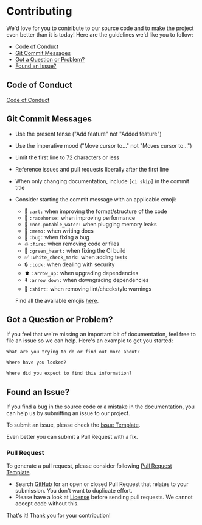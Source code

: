 # Contributing
We'd love for you to contribute to our source code and to make the project even better than it is today!
Here are the guidelines we'd like you to follow:

 - [Code of Conduct](#coc)
 - [Git Commit Messages](#commit)
 - [Got a Question or Problem?](#question)
 - [Found an Issue?](#issue)

## <a name="coc"></a> Code of Conduct
[Code of Conduct](https://github.com/BirjuVachhani/spider/blob/master/CODE_OF_CONDUCT.md)

## <a name="commit"></a> Git Commit Messages

* Use the present tense ("Add feature" not "Added feature")
* Use the imperative mood ("Move cursor to..." not "Moves cursor to...")
* Limit the first line to 72 characters or less
* Reference issues and pull requests liberally after the first line
* When only changing documentation, include `[ci skip]` in the commit title
* Consider starting the commit message with an applicable emoji:
    * :art: `:art:` when improving the format/structure of the code
    * :racehorse: `:racehorse:` when improving performance
    * :non-potable_water: `:non-potable_water:` when plugging memory leaks
    * :memo: `:memo:` when writing docs
    * :bug: `:bug:` when fixing a bug
    * :fire: `:fire:` when removing code or files
    * :green_heart: `:green_heart:` when fixing the CI build
    * :white_check_mark: `:white_check_mark:` when adding tests
    * :lock: `:lock:` when dealing with security
    * :arrow_up: `:arrow_up:` when upgrading dependencies
    * :arrow_down: `:arrow_down:` when downgrading dependencies
    * :shirt: `:shirt:` when removing lint/checkstyle warnings
    
    Find all the available emojis [here](https://gitmoji.carloscuesta.me/). 

## <a name="question"></a> Got a Question or Problem?

If you feel that we're missing an important bit of documentation, feel free to
file an issue so we can help. Here's an example to get you started:

```
What are you trying to do or find out more about?

Where have you looked?

Where did you expect to find this information?
```

## <a name="issue"></a> Found an Issue?
If you find a bug in the source code or a mistake in the documentation, you can help us by
submitting an issue to our project.

To submit an issue, please check the [Issue Template](https://github.com/BirjuVachhani/spider/blob/master/ISSUE_TEMPLATE.md).

Even better you can submit a Pull Request with a fix.

### Pull Request
To generate a pull request, please consider following [Pull Request Template](https://github.com/BirjuVachhani/spider/blob/master/PULL_REQUEST_TEMPLATE.md).

* Search [GitHub](https://github.com/BirjuVachhani/spider/pulls) for an open or closed Pull Request
  that relates to your submission. You don't want to duplicate effort.
* Please have a look at [License](https://github.com/BirjuVachhani/spider/blob/master/LICENSE) before sending pull
  requests. We cannot accept code without this.

That's it! Thank you for your contribution!
